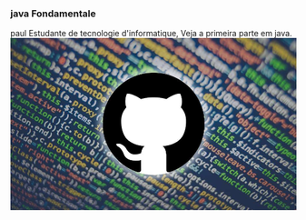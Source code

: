 ###  java Fondamentale
 paul
Estudante de tecnologie d'informatique, 
Veja a primeira parte em java.
![](javafondamental/GitHub.jpg)

